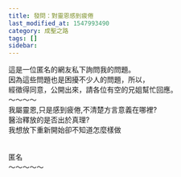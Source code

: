 ```yaml
---
title: 發問：對靈恩感到疲倦
last_modified_at: 1547993490
category: 成聖之路
tags: []
sidebar: 
---
```


<p>這是一位匿名的網友私下詢問我的問題。<br/>因為這些問題也是困擾不少人的問題，所以，<br/>經徵得同意，公開出來，請各位有空的兄姐幫忙回應。<br/><!--more-->～～～～<br/>我屬靈恩,只是感到疲倦,不清楚方言意義在哪裡?<br/>醫治釋放的是否出於真理?<br/>我想放下重新開始卻不知道怎麼樣做<br/><br/><br/>匿名<br/>～～～～～<br/></p>